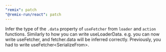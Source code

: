 ```yaml
---
"remix": patch
"@remix-run/react": patch
---
```


Infer the type of the `.data` property of `useFetcher` from `loader` and `action` functions.
Similarly to how you can write useLoaderData<typeof loader>. e.g. you can now write useFetcher<typeof action>, and fetcher.data will be inferred correctly.
Previously, you had to write useFetcher<SerializeFrom<typeof action>>.

